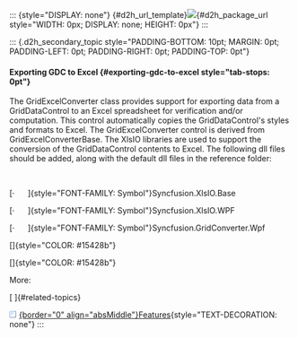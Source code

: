 ::: {style="DISPLAY: none"}
[](ms-xhelp:///?Id=d2h_url_template){#d2h_url_template}![](!package_url!){#d2h_package_url style="WIDTH: 0px; DISPLAY: none; HEIGHT: 0px"}
:::

::: {.d2h_secondary_topic style="PADDING-BOTTOM: 10pt; MARGIN: 0pt; PADDING-LEFT: 0pt; PADDING-RIGHT: 0pt; PADDING-TOP: 0pt"}
#### Exporting GDC to Excel {#exporting-gdc-to-excel style="tab-stops: 0pt"}

The GridExcelConverter class provides support for exporting data from a GridDataControl to an Excel spreadsheet for verification and/or computation. This control automatically copies the GridDataControl\'s styles and formats to Excel. The GridExcelConverter control is derived from GridExcelConverterBase. The XlsIO libraries are used to support the conversion of the GridDataControl contents to Excel. The following dll files should be added, along with the default dll files in the reference folder:

 

[·      ]{style="FONT-FAMILY: Symbol"}Syncfusion.XlsIO.Base

[·      ]{style="FONT-FAMILY: Symbol"}Syncfusion.XlsIO.WPF 

[·      ]{style="FONT-FAMILY: Symbol"}Syncfusion.GridConverter.Wpf

[]{style="COLOR: #15428b"} 

[]{style="COLOR: #15428b"} 

More:

[ ]{#related-topics}

[![](button.gif){border="0" align="absMiddle"}Features](ms-xhelp:///?Id=98c0842e-c4c8-473b-95bf-0b305b2f319d){style="TEXT-DECORATION: none"}
:::
